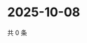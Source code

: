 # 2025-10-08

共 0 条

<!-- BEGIN ZHIHUQUESTIONS -->
<!-- 最后更新时间 Wed Oct 08 2025 11:24:20 GMT+0800 (China Standard Time) -->

<!-- END ZHIHUQUESTIONS -->

